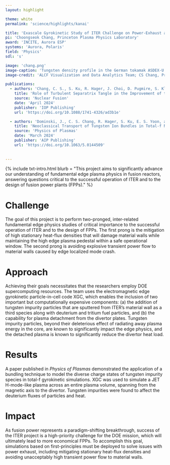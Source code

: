 ```yaml
---
layout: highlight

theme: white
permalink: 'science/highlights/kanai'

title: 'Exascale Gyrokinetic Study of ITER Challenge on Power-Exhaust and ELM-Free Edge'
pi: 'Choongseok Chang, Princeton Plasma Physics Laboratory'
award: 'INCITE, Aurora ESP'
systems: 'Aurora, Polaris'
field: 'Physics'
sdl: 's'

image: 'chang.png' 
image-caption: 'Tungsten density profile in the German tokamak ASDEX-U. Like ITER, ASDEX-U uses a tungsten wall, which allows sputtering of tungsten particles into the core plasma.'
image-credit: 'ALCF Visualization and Data Analytics Team; CS Chang, Princeton Plasma Physics Laboratory'

publications:
  - authors: 'Chang, C. S., S. Ku, R. Hager, J. Choi, D. Pugmire, S. Klasky, A. Loarte, and R. A. Pitts'
    title: 'Role of Turbulent Separatrix Tangle in the Improvement of the Integrated Pedestal and Heat Exhaust Issue for Stationary-Operation Tokamak Fusion Reactors'
    source: 'Nuclear Fusion'
    date: 'April 2024'
    publisher: 'IOP Publishing'
    url: 'https://doi.org/10.1088/1741-4326/ad3b1e'

  - authors: 'Dominski, J., C. S. Chang, R. Hager, S. Ku, E. S. Yoon, and V. Parail'
    title: 'Neoclassical Transport of Tungsten Ion Bundles in Total-f Neoclassical Gyrokinetic Simulations of a Whole-Volume JET-Like Plasma'
    source: 'Physics of Plasmas'
    date: 'March 2024'
    publisher: 'AIP Publishing'
    url: 'https://doi.org/10.1063/5.0144509'
    
    
---
```


{% include txt-intro.html 
    blurb = "This project aims to significantly advance our understanding of fundamental edge plasma physics in fusion reactors, answering questions critical to the successful operation of ITER and to the design of fusion power plants (FPPs)."
%}


# Challenge

The goal of this project is to perform two-pronged, inter-related fundamental edge physics studies of critical importance to the successful operation of ITER and to the design of FPPs. The first prong is the mitigation of high stationary heat-flux densities that will damage material walls while maintaining the high edge plasma pedestal within a safe operational window. The second prong is avoiding explosive transient power flow to material walls caused by edge localized mode crash.

# Approach

Achieving their goals necessitates that the researchers employ DOE supercomputing resources. The team uses the electromagnetic edge gyrokinetic particle-in-cell code XGC, which enables the inclusion of two important but computationally expensive components: (a) the addition of tungsten impurity particles that are sputtered from ITER’s material wall as a third species along with deuterium and tritium fuel particles, and (b) the capability for plasma detachment from the divertor plates. Tungsten impurity particles, beyond their deleterious effect of radiating away plasma energy in the core, are known to significantly impact the edge physics, and the detached plasma is known to significantly reduce the divertor heat load.

# Results

A paper published in _Physics of Plasmas_ demonstrated the application of a bundling technique to model the diverse charge states of tungsten impurity species in total-f gyrokinetic simulations. XGC was used to simulate a JET H-mode-like plasma across an entire plasma volume, spanning from the magnetic axis to the divertor. Tungsten impurities were found to affect the deuterium fluxes of particles and heat.

# Impact

As fusion power represents a paradigm-shifting breakthrough, success of the ITER project is a high-priority challenge for the DOE mission, which will ultimately lead to more economical FPPs. To accomplish this goal, simulations based on first-principles must be deployed to solve issues with power exhaust, including mitigating stationary heat-flux densities and avoiding unacceptably high transient power flow to material walls.
